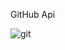 GitHub Api

![git](https://user-images.githubusercontent.com/37794409/179525294-d9dde1ca-53d2-47c6-9181-3df8713985a7.png)
